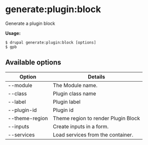 # generate:plugin:block
Generate a plugin block

**Usage:**
```
$ drupal generate:plugin:block [options] 
$ gpb  
```

## Available options
Option | Details
-------|-------------
--module | The Module name.
--class | Plugin class name
--label | Plugin label
--plugin-id | Plugin id
--theme-region | Theme region to render Plugin Block
--inputs | Create inputs in a form.
--services | Load services from the container.
